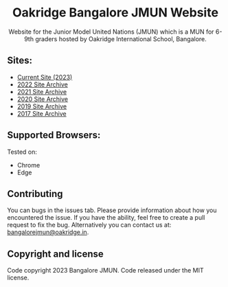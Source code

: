 <p align="center">

  <h1 align="center">Oakridge Bangalore JMUN Website</h1>

  <p align="center">
    Website for the Junior Model United Nations (JMUN) which is a MUN for 6-9th graders hosted by Oakridge International School, Bangalore.
  </p>
</p>

## Sites:
- [Current Site (2023)](https://bangalorejmun.in)
- [2022 Site Archive](https://bangalorejmun.in/Archives/2022)
- [2021 Site Archive](https://bangalorejmun.in/Archives/2021)
- [2020 Site Archive](https://bangalorejmun.in/Archives/2020)
- [2019 Site Archive](https://bangalorejmun.in/Archives/2019)
- [2017 Site Archive](https://bangalorejmun.in/Archives/2017)

## Supported Browsers:
Tested on:

- Chrome
- Edge

## Contributing
You can bugs in the issues tab. Please provide information about how you encountered the issue. If you have the ability, feel free to create a pull request to fix the bug. Alternatively you can contact us at: <a href="mailto:bangalorejmun@oakridge.in" target="_blank">bangalorejmun@oakridge.in</a>. 

## Copyright and license
Code copyright 2023 Bangalore JMUN. Code released under the MIT license.
